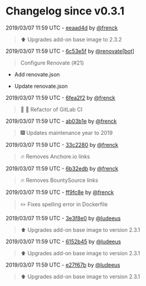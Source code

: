# Changelog since v0.3.1

2019/03/07 11:59 UTC - [eeaad4d](https://github.com/hassio-addons/addon-mqtt/commit/eeaad4d4a2f2efd6f88084d1fe03c4d0c7e0df19) by [@frenck](https://github.com/frenck)
> :arrow_up: Upgrades add-on base image to 2.3.2 

2019/03/07 11:59 UTC - [6c53e5f](https://github.com/hassio-addons/addon-mqtt/commit/6c53e5fa4e43d07adabc4884fe610d56210c7f9c) by [@renovate[bot]](https://github.com/apps/renovate)
> Configure Renovate (#21)

* Add renovate.json

* Update renovate.json 

2019/03/07 11:59 UTC - [6fea2f2](https://github.com/hassio-addons/addon-mqtt/commit/6fea2f25540a534e68b5e750aabbfc7fab057a8a) by [@frenck](https://github.com/frenck)
> :tractor: :rocket: Refactor of GitLab CI 

2019/03/07 11:59 UTC - [ab03b1e](https://github.com/hassio-addons/addon-mqtt/commit/ab03b1e080ee5d07f7235c45c16f39ab9fc9d816) by [@frenck](https://github.com/frenck)
> :fireworks: Updates maintenance year to 2019 

2019/03/07 11:59 UTC - [33c2280](https://github.com/hassio-addons/addon-mqtt/commit/33c2280a81091e22f12bb891b901da4817966915) by [@frenck](https://github.com/frenck)
> :fire: Removes Anchore.io links 

2019/03/07 11:59 UTC - [6b32edb](https://github.com/hassio-addons/addon-mqtt/commit/6b32edb58151cbac6d2430600be2f87b018a0ccc) by [@frenck](https://github.com/frenck)
> :fire: Removes BountySource links 

2019/03/07 11:59 UTC - [ff9fc8e](https://github.com/hassio-addons/addon-mqtt/commit/ff9fc8e2ffc471cf4fc64cbe557efff049553176) by [@frenck](https://github.com/frenck)
> :pencil2: Fixes spelling error in Dockerfile 

2019/03/07 11:59 UTC - [3e3f8e0](https://github.com/hassio-addons/addon-mqtt/commit/3e3f8e0e2e8aaeb79e437ad8fb4bba62798c9a58) by [@ludeeus](https://github.com/ludeeus)
> ⬆️ Upgrades add-on base image to version 2.3.1 

2019/03/07 11:59 UTC - [6152b45](https://github.com/hassio-addons/addon-mqtt/commit/6152b4593594492e81d356e44436ebe2d90c29e7) by [@ludeeus](https://github.com/ludeeus)
> :arrow_up: Upgrades add-on base image to version 2.3.1 

2019/03/07 11:59 UTC - [e27f67b](https://github.com/hassio-addons/addon-mqtt/commit/e27f67b19f659288646b3dd5bb1a9c08b5e7c6d6) by [@ludeeus](https://github.com/ludeeus)
> :arrow_up: Upgrades add-on base image to version 2.3.1 


